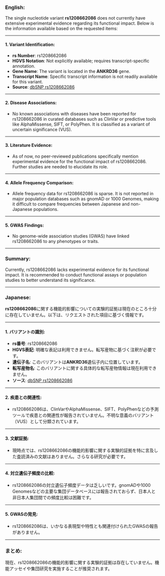 ### English:
The single nucleotide variant **rs1208662086** does not currently have extensive experimental evidence regarding its functional impact. Below is the information available based on the requested items:

---

#### 1. **Variant Identification**:
- **rs Number**: rs1208662086
- **HGVS Notation**: Not explicitly available; requires transcript-specific annotation.
- **Gene Name**: The variant is located in the **ANKRD36** gene.
- **Transcript Name**: Specific transcript information is not readily available for this variant.
- **Source**: [dbSNP rs1208662086](https://www.ncbi.nlm.nih.gov/snp/rs1208662086)

---

#### 2. **Disease Associations**:
- No known associations with diseases have been reported for rs1208662086 in curated databases such as ClinVar or predictive tools like AlphaMissense, SIFT, or PolyPhen. It is classified as a variant of uncertain significance (VUS).

---

#### 3. **Literature Evidence**:
- As of now, no peer-reviewed publications specifically mention experimental evidence for the functional impact of rs1208662086. Further studies are needed to elucidate its role.

---

#### 4. **Allele Frequency Comparison**:
- Allele frequency data for rs1208662086 is sparse. It is not reported in major population databases such as gnomAD or 1000 Genomes, making it difficult to compare frequencies between Japanese and non-Japanese populations.

---

#### 5. **GWAS Findings**:
- No genome-wide association studies (GWAS) have linked rs1208662086 to any phenotypes or traits.

---

### Summary:
Currently, rs1208662086 lacks experimental evidence for its functional impact. It is recommended to conduct functional assays or population studies to better understand its significance.

---

### Japanese:
**rs1208662086**に関する機能的影響についての実験的証拠は現在のところ十分に存在していません。以下は、リクエストされた項目に基づく情報です。

---

#### 1. **バリアントの識別**:
- **rs番号**: rs1208662086
- **HGVS表記**: 明確な表記は利用できません。転写産物に基づく注釈が必要です。
- **遺伝子名**: このバリアントは**ANKRD36**遺伝子内に位置しています。
- **転写産物名**: このバリアントに関する具体的な転写産物情報は現在利用できません。
- **ソース**: [dbSNP rs1208662086](https://www.ncbi.nlm.nih.gov/snp/rs1208662086)

---

#### 2. **疾患との関連性**:
- rs1208662086は、ClinVarやAlphaMissense、SIFT、PolyPhenなどの予測ツールで疾患との関連性が報告されていません。不明な意義のバリアント（VUS）として分類されています。

---

#### 3. **文献証拠**:
- 現時点では、rs1208662086の機能的影響に関する実験的証拠を特に言及した査読済みの文献はありません。さらなる研究が必要です。

---

#### 4. **対立遺伝子頻度の比較**:
- rs1208662086の対立遺伝子頻度データは乏しいです。gnomADや1000 Genomesなどの主要な集団データベースには報告されておらず、日本人と非日本人集団間での頻度比較は困難です。

---

#### 5. **GWASの発見**:
- rs1208662086は、いかなる表現型や特性とも関連付けられたGWASの報告がありません。

---

### まとめ:
現在、rs1208662086の機能的影響に関する実験的証拠は存在していません。機能アッセイや集団研究を実施することが推奨されます。


